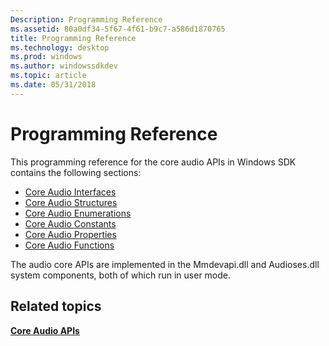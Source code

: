 ```yaml
---
Description: Programming Reference
ms.assetid: 80a0df34-5f67-4f61-b9c7-a586d1870765
title: Programming Reference
ms.technology: desktop
ms.prod: windows
ms.author: windowssdkdev
ms.topic: article
ms.date: 05/31/2018
---
```


# Programming Reference

This programming reference for the core audio APIs in Windows SDK contains the following sections:

-   [Core Audio Interfaces](core-audio-interfaces.md)
-   [Core Audio Structures](core-audio-structures.md)
-   [Core Audio Enumerations](core-audio-enumerations.md)
-   [Core Audio Constants](core-audio-constants.md)
-   [Core Audio Properties](core-audio-properties.md)
-   [Core Audio Functions](core-audio-functions.md)

The audio core APIs are implemented in the Mmdevapi.dll and Audioses.dll system components, both of which run in user mode.

## Related topics

<dl> <dt>

[**Core Audio APIs**](core-audio-apis-in-windows-vista.md)
</dt> </dl>

 

 



